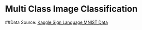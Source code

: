 # Multi Class Image Classification
 
##Data
Source: [Kaggle Sign Language MNIST Data](https://www.kaggle.com/datamunge/sign-language-mnist/)